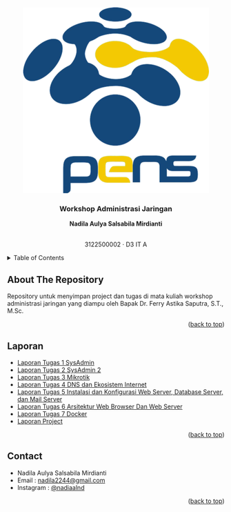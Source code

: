 <a name="readme-top"></a>

<!-- PROJECT LOGO -->
<br />
<div align="center">
  <img src="./image/LogoPens.png" alt="Logo PENS">

  <h3 align="center">Workshop Administrasi Jaringan</h3>

  <p align="center">
    <strong>Nadila Aulya Salsabila Mirdianti</strong>
    <br />
    <br />
    <p>3122500002 · D3 IT A</p>
  </p>
</div>



<!-- TABLE OF CONTENTS -->
<details>
  <summary>Table of Contents</summary>
  <ol>
    <li>
      <a href="#about-the-repository">About The Project</a>
      <a href="#laporan"></a>
    <li><a href="#contact">Contact</a></li>
  </ol>
</details>

<!-- ABOUT THE PROJECT -->
## About The Repository

Repository untuk menyimpan project dan tugas di mata kuliah workshop administrasi jaringan yang diampu oleh Bapak Dr. Ferry Astika Saputra, S.T., M.Sc.

<p align="right">(<a href="#readme-top">back to top</a>)</p>

## Laporan
- <a href="https://github.com/nadiaalnd/WAJ/tree/main/WAJ-Tugas1">Laporan Tugas 1 SysAdmin</a>
- <a href="https://github.com/nadiaalnd/WAJ/tree/main/WAJ-Tugas2">Laporan Tugas 2 SysAdmin 2</a>
- <a href="https://github.com/nadiaalnd/WAJ/tree/main/WAJ-Tugas3">Laporan Tugas 3 Mikrotik</a>
- <a href="https://github.com/nadiaalnd/WAJ/tree/main/WAJ-Tugas4">Laporan Tugas 4 DNS dan Ekosistem Internet</a>
- <a href="https://github.com/nadiaalnd/WAJ/tree/main/WAJ-Tugas5">Laporan Tugas 5 Instalasi dan Konfigurasi Web Server, Database Server, dan Mail Server</a>
- <a href="https://github.com/nadiaalnd/WAJ/tree/main/WAJ-Tugas6">Laporan Tugas 6 Arsitektur Web Browser Dan Web Server</a>
- <a href="https://github.com/nadiaalnd/WAJ/tree/main/WAJ-Tugas7">Laporan Tugas 7 Docker</a>
- <a href="https://github.com/nadiaalnd/WAJ/tree/main/WAJ-Project">Laporan Project</a>

<p align="right">(<a href="#readme-top">back to top</a>)</p>

<!-- CONTACT -->
## Contact

- Nadila Aulya Salsabila Mirdianti
- Email : nadila2244@gmail.com
- Instagram : [@nadiaalnd](https://instagram.com/nadiaalnd)

<p align="right">(<a href="#readme-top">back to top</a>)</p>
